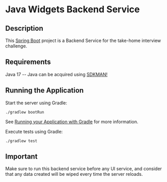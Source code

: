 # Java Widgets Backend Service

## Description

This [Spring Boot](https://spring.io/projects/spring-boot) project is a Backend Service for the take-home interview challenge. 

## Requirements

Java 17 -- Java can be acquired using [SDKMAN!](https://sdkman.io/)

## Running the Application

Start the server using Gradle:

```shell
./gradlew bootRun
```

See [Running your Application with Gradle](https://docs.spring.io/spring-boot/docs/current/gradle-plugin/reference/htmlsingle/#running-your-application) for more information.


Execute tests using Gradle:

```shell
./gradlew test
```

## Important
Make sure to run this backend service before any UI service, and consider that any data created will  be wiped every time the server reloads.
